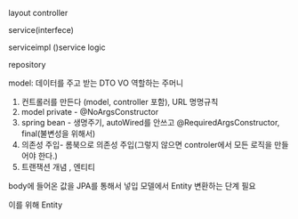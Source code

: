layout
controller 

service(interfece)

serviceimpl ()service logic

repository

model: 데이터를 주고 받는 DTO VO 역할하는 주머니 

1. 컨트롤러를 만든다 (model, controller 포함), URL 명명규칙
2. model private - @NoArgsConstructor
3. spring bean - 생명주기, autoWired를 안쓰고 @RequiredArgsConstructor, final(불변성을 위해서)
4. 의존성 주입- 롬북으로 의존성 주입(그렇지 않으면 controler에서 모든 로직을 만들어야 한다.)
5.  트랜잭션 개념 , 엔티티

body에 들어온 값을 JPA를 통해서 넣입
모델에서 Entity 변환하는 단계 필요


이를 위해 Entity